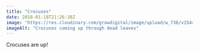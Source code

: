 ```yaml
---
title: "Crocuses"
date: 2018-01-18T21:26:38Z
image: "https://res.cloudinary.com/growdigital/image/upload/w_736/v1544048679/crocus-39731768092.jpg"
imageAlt: "Crocuses coming up through dead leaves"
---
```


Crocuses are up!
